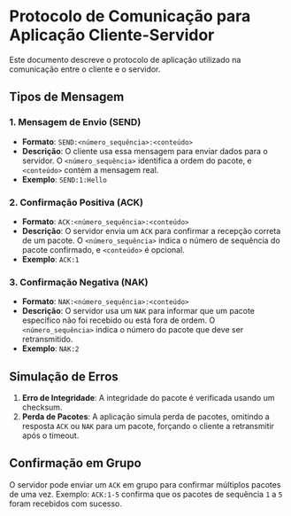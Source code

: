 # Protocolo de Comunicação para Aplicação Cliente-Servidor

Este documento descreve o protocolo de aplicação utilizado na comunicação entre o cliente e o servidor.

## Tipos de Mensagem

### 1. Mensagem de Envio (SEND)
- **Formato**: `SEND:<número_sequência>:<conteúdo>`
- **Descrição**: O cliente usa essa mensagem para enviar dados para o servidor. O `<número_sequência>` identifica a ordem do pacote, e `<conteúdo>` contém a mensagem real.
- **Exemplo**: `SEND:1:Hello`

### 2. Confirmação Positiva (ACK)
- **Formato**: `ACK:<número_sequência>:<conteúdo>`
- **Descrição**: O servidor envia um `ACK` para confirmar a recepção correta de um pacote. O `<número_sequência>` indica o número de sequência do pacote confirmado, e `<conteúdo>` é opcional.
- **Exemplo**: `ACK:1`

### 3. Confirmação Negativa (NAK)
- **Formato**: `NAK:<número_sequência>:<conteúdo>`
- **Descrição**: O servidor usa um `NAK` para informar que um pacote específico não foi recebido ou está fora de ordem. O `<número_sequência>` indica o número do pacote que deve ser retransmitido.
- **Exemplo**: `NAK:2`

## Simulação de Erros

1. **Erro de Integridade**: A integridade do pacote é verificada usando um checksum.
2. **Perda de Pacotes**: A aplicação simula perda de pacotes, omitindo a resposta `ACK` ou `NAK` para um pacote, forçando o cliente a retransmitir após o timeout.

## Confirmação em Grupo

O servidor pode enviar um `ACK` em grupo para confirmar múltiplos pacotes de uma vez. Exemplo: `ACK:1-5` confirma que os pacotes de sequência `1` a `5` foram recebidos com sucesso.
